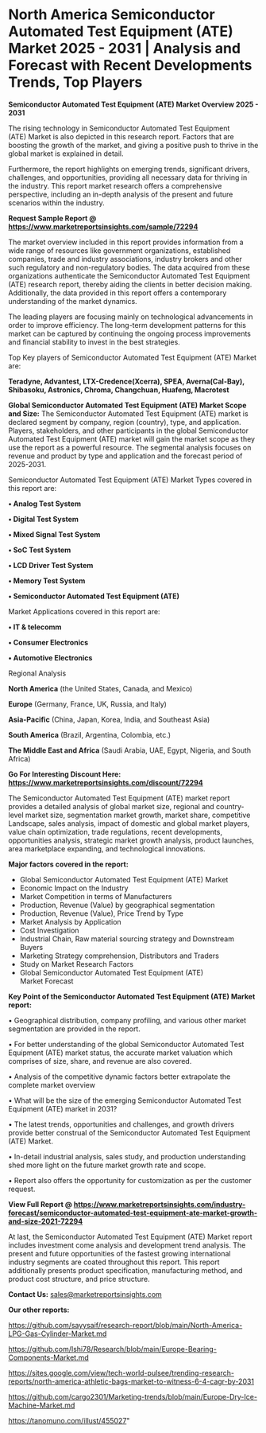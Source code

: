 # North America Semiconductor Automated Test Equipment (ATE) Market 2025 - 2031 | Analysis and Forecast with Recent Developments Trends, Top Players

<Strong> Semiconductor Automated Test Equipment (ATE) Market Overview 2025 - 2031</strong>

The rising technology in Semiconductor Automated Test Equipment (ATE) Market is also depicted in this research report. Factors that are boosting the growth of the market, and giving a positive push to thrive in the global market is explained in detail.

Furthermore, the report highlights on emerging trends, significant drivers, challenges, and opportunities, providing all necessary data for thriving in the industry. This report market research offers a comprehensive perspective, including an in-depth analysis of the present and future scenarios within the industry.

<strong>Request Sample Report @ <a href=https://www.marketreportsinsights.com/sample/72294>https://www.marketreportsinsights.com/sample/72294</a></strong>

The market overview included in this report provides information from a wide range of resources like government organizations, established companies, trade and industry associations, industry brokers and other such regulatory and non-regulatory bodies. The data acquired from these organizations authenticate the Semiconductor Automated Test Equipment (ATE) research report, thereby aiding the clients in better decision making. Additionally, the data provided in this report offers a contemporary understanding of the market dynamics.

The leading players are focusing mainly on technological advancements in order to improve efficiency. The long-term development patterns for this market can be captured by continuing the ongoing process improvements and financial stability to invest in the best strategies.

Top Key players of Semiconductor Automated Test Equipment (ATE) Market are:

<strong>Teradyne, Advantest, LTX-Credence(Xcerra), SPEA, Averna(Cal-Bay), Shibasoku, Astronics, Chroma, Changchuan, Huafeng, Macrotest</strong>

<strong><b>Global Semiconductor Automated Test Equipment (ATE) Market Scope and Size:</b></strong>
The Semiconductor Automated Test Equipment (ATE) market is declared segment by company, region (country), type, and application. Players, stakeholders, and other participants in the global Semiconductor Automated Test Equipment (ATE) market will gain the market scope as they use the report as a powerful resource. The segmental analysis focuses on revenue and product by type and application and the forecast period of 2025-2031.

Semiconductor Automated Test Equipment (ATE) Market Types covered in this report are:

<strong>• Analog Test System

• Digital Test System

• Mixed Signal Test System

• SoC Test System

• LCD Driver Test System

• Memory Test System

• Semiconductor Automated Test Equipment (ATE)</strong>

Market Applications covered in this report are:

<strong>• IT & telecomm

• Consumer Electronics

• Automotive Electronics</strong> 

Regional Analysis

<strong>North America</strong> (the United States, Canada, and Mexico)

<strong>Europe</strong> (Germany, France, UK, Russia, and Italy)

<strong>Asia-Pacific</strong> (China, Japan, Korea, India, and Southeast Asia)

<strong>South America</strong> (Brazil, Argentina, Colombia, etc.)

<strong>The Middle East and Africa</strong> (Saudi Arabia, UAE, Egypt, Nigeria, and South Africa)

<strong>Go For Interesting Discount Here: <a href=https://www.marketreportsinsights.com/discount/72294>https://www.marketreportsinsights.com/discount/72294</a></strong>

The Semiconductor Automated Test Equipment (ATE) market report provides a detailed analysis of global market size, regional and country-level market size, segmentation market growth, market share, competitive Landscape, sales analysis, impact of domestic and global market players, value chain optimization, trade regulations, recent developments, opportunities analysis, strategic market growth analysis, product launches, area marketplace expanding, and technological innovations.

<strong><b>Major factors covered in the report:</b></strong>
<ul>
  <li>Global Semiconductor Automated Test Equipment (ATE) Market </li>
  <li>Economic Impact on the Industry</li>
  <li>Market Competition in terms of Manufacturers</li>
  <li>Production, Revenue (Value) by geographical segmentation</li>
  <li>Production, Revenue (Value), Price Trend by Type</li>
  <li>Market Analysis by Application</li>
  <li>Cost Investigation</li>
  <li>Industrial Chain, Raw material sourcing strategy and Downstream Buyers</li>
  <li>Marketing Strategy comprehension, Distributors and Traders</li>
  <li>Study on Market Research Factors</li>
  <li>Global Semiconductor Automated Test Equipment (ATE) Market Forecast</li>
</ul>

<strong><b>Key Point of the Semiconductor Automated Test Equipment (ATE) Market report:</b></strong>

• Geographical distribution, company profiling, and various other market segmentation are provided in the report.

• For better understanding of the global Semiconductor Automated Test Equipment (ATE) market status, the accurate market valuation which comprises of size, share, and revenue are also covered.

• Analysis of the competitive dynamic factors better extrapolate the complete market overview

• What will be the size of the emerging Semiconductor Automated Test Equipment (ATE) market in 2031?

• The latest trends, opportunities and challenges, and growth drivers provide better construal of the Semiconductor Automated Test Equipment (ATE) Market.

• In-detail industrial analysis, sales study, and production understanding shed more light on the future market growth rate and scope.

• Report also offers the opportunity for customization as per the customer request.

<strong><b>View Full Report @ <a href=https://www.marketreportsinsights.com/industry-forecast/semiconductor-automated-test-equipment-ate-market-growth-and-size-2021-72294>https://www.marketreportsinsights.com/industry-forecast/semiconductor-automated-test-equipment-ate-market-growth-and-size-2021-72294</a></b></strong>


At last, the Semiconductor Automated Test Equipment (ATE) Market report includes investment come analysis and development trend analysis. The present and future opportunities of the fastest growing international industry segments are coated throughout this report. This report additionally presents product specification, manufacturing method, and product cost structure, and price structure.

<strong>Contact Us:</strong>
sales@marketreportsinsights.com

<strong>Our other reports:</strong>

<a href=https://github.com/sayysaif/research-report/blob/main/North-America-LPG-Gas-Cylinder-Market.md>https://github.com/sayysaif/research-report/blob/main/North-America-LPG-Gas-Cylinder-Market.md</a>

<a href=https://github.com/Ishi78/Research/blob/main/Europe-Bearing-Components-Market.md>https://github.com/Ishi78/Research/blob/main/Europe-Bearing-Components-Market.md</a>

<a href=https://sites.google.com/view/tech-world-pulsee/trending-research-reports/north-america-athletic-bags-market-to-witness-6-4-cagr-by-2031>https://sites.google.com/view/tech-world-pulsee/trending-research-reports/north-america-athletic-bags-market-to-witness-6-4-cagr-by-2031</a>

<a href=https://github.com/cargo2301/Marketing-trends/blob/main/Europe-Dry-Ice-Machine-Market.md>https://github.com/cargo2301/Marketing-trends/blob/main/Europe-Dry-Ice-Machine-Market.md</a>

<a href=https://tanomuno.com/illust/455027>https://tanomuno.com/illust/455027</a>"
